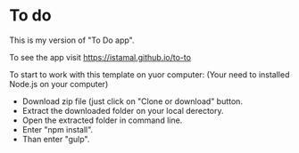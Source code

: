 # To do
This is my version of "To Do app".

To see the app visit https://istamal.github.io/to-to

To start to work with this template on yuor computer:
(Your need to installed Node.js on your computer)

- Download zip file (just click on "Clone or download" button.
- Extract the downloaded folder on your local derectory.
- Open the extracted folder in command line.
- Enter "npm install".
- Than enter "gulp".
